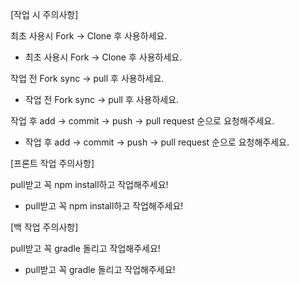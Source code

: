 [작업 시 주의사항]

최초 사용시 Fork -> Clone 후 사용하세요.
- 최초 사용시 Fork -> Clone 후 사용하세요.

작업 전 Fork sync -> pull 후 사용하세요.
- 작업 전 Fork sync -> pull 후 사용하세요.

작업 후 add -> commit -> push -> pull request 순으로 요청해주세요.
- 작업 후 add -> commit -> push -> pull request 순으로 요청해주세요.




[프론트 작업 주의사항]

pull받고 꼭 npm install하고 작업해주세요!
- pull받고 꼭 npm install하고 작업해주세요!

[백 작업 주의사항]

pull받고 꼭 gradle 돌리고 작업해주세요!
- pull받고 꼭 gradle 돌리고 작업해주세요!